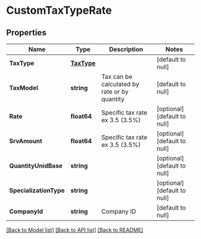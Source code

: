 # CustomTaxTypeRate

## Properties
Name | Type | Description | Notes
------------ | ------------- | ------------- | -------------
**TaxType** | [**TaxType**](TaxType.md) |  | [default to null]
**TaxModel** | **string** | Tax can be calculated by rate or by quantity | [default to null]
**Rate** | **float64** | Specific tax rate ex 3.5 (3.5%) | [optional] [default to null]
**SrvAmount** | **float64** | Specific tax rate ex 3.5 (3.5%) | [optional] [default to null]
**QuantityUnidBase** | **string** |  | [optional] [default to null]
**SpecializationType** | **string** |  | [optional] [default to null]
**CompanyId** | **string** | Company ID | [default to null]

[[Back to Model list]](../README.md#documentation-for-models) [[Back to API list]](../README.md#documentation-for-api-endpoints) [[Back to README]](../README.md)


